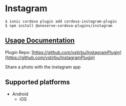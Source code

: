 # Instagram

```
$ ionic cordova plugin add cordova-instagram-plugin
$ npm install @oneserve-cordova-plugins/instagram
```

## [Usage Documentation](https://oneserve.gitbook.io/oneserve-cordova-plugins/plugins/instagram/)

Plugin Repo: [https://github.com/vstirbu/InstagramPlugin](https://github.com/vstirbu/InstagramPlugin)

Share a photo with the instagram app

## Supported platforms

- Android
  - iOS
  


